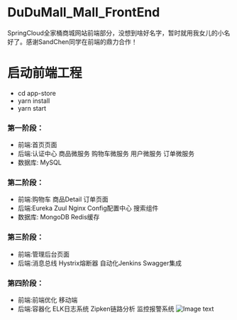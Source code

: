 # DuDuMall_Mall_FrontEnd
SpringCloud全家桶商城网站前端部分，没想到啥好名字，暂时就用我女儿的小名好了。感谢SandChen同学在前端的鼎力合作！

# 启动前端工程
* cd app-store
* yarn install
* yarn start

### 第一阶段： 
* 前端:首页页面 
* 后端:认证中心 商品微服务 购物车微服务 用户微服务 订单微服务 
* 数据库: MySQL

### 第二阶段： 
* 前端:购物车 商品Detail 订单页面
* 后端:Eureka Zuul Nginx Config配置中心 搜索组件
* 数据库: MongoDB Redis缓存 

### 第三阶段： 
* 前端:管理后台页面
* 后端:消息总线 Hystrix熔断器 自动化Jenkins Swagger集成 

### 第四阶段： 
* 前端:前端优化 移动端
* 后端:容器化 ELK日志系统 Zipken链路分析 监控报警系统
![Image text](https://raw.githubusercontent.com/panjianlong13/DuDuMall_BackEnd/master/img/%E6%9E%B6%E6%9E%84%E5%9B%BE.png)
